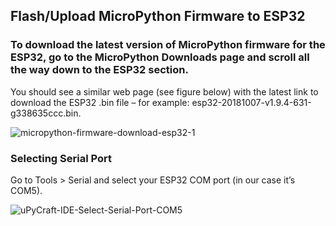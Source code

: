 ## Flash/Upload MicroPython Firmware to ESP32

### To download the latest version of MicroPython firmware for the ESP32, go to the MicroPython Downloads page and scroll all the way down to the ESP32 section.
You should see a similar web page (see figure below) with the latest link to download the ESP32 .bin file – for example: esp32-20181007-v1.9.4-631-g338635ccc.bin.

![micropython-firmware-download-esp32-1](https://user-images.githubusercontent.com/65058286/208464188-58d800e7-e67b-440f-9258-e9e0edcb72cf.jpg)

### Selecting Serial Port
Go to Tools > Serial and select your ESP32 COM port (in our case it’s COM5).

![uPyCraft-IDE-Select-Serial-Port-COM5](https://user-images.githubusercontent.com/65058286/208464237-0b9c2c83-7c6d-4de9-ad00-cb677d68ee3a.jpg)


